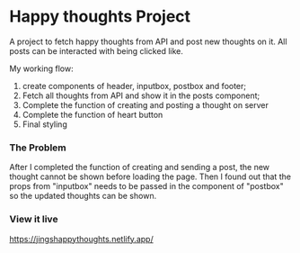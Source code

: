 # Happy thoughts Project

A project to fetch happy thoughts from API and post new thoughts on it. All posts can be interacted with being clicked like.

My working flow:

1. create components of header, inputbox, postbox and footer;
2. Fetch all thoughts from API and show it in the posts component;
3. Complete the function of creating and posting a thought on server
4. Complete the function of heart button
5. Final styling

### The Problem

After I completed the function of creating and sending a post, the new thought cannot be shown before loading the page. Then I found out that the props from "inputbox" needs to be passed in the component of "postbox" so the updated thoughts can be shown.

### View it live

https://jingshappythoughts.netlify.app/
